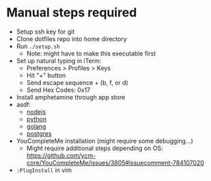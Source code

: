 # Manual steps required
- Setup ssh key for git
- Clone dotfiles repo into home directory
- Run `./setup.sh`
  - Note: might have to make this executable first
- Set up natural typing in iTerm:
    - Preferences > Profiles > Keys
    - Hit "+" button
    - Send escape sequence + (b, f, or d)
    - Send Hex Codes: 0x17
- Install amphetamine through app store
- asdf:
  - [nodejs](https://github.com/asdf-vm/asdf-nodejs)
  - [python](https://github.com/danhper/asdf-python)
  - [golang](https://github.com/kennyp/asdf-golang)
  - [postgres](https://github.com/smashedtoatoms/asdf-postgres)
- YouCompleteMe installation (might require some debugging...)
  - Might require additional steps depending on OS: https://github.com/ycm-core/YouCompleteMe/issues/3805#issuecomment-784107020
- `:PlugInstall` in vim
